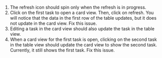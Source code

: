 1. The refresh icon should spin only when the refresh is in progress.
2. Click on the first task to open a card view. Then, click on refresh. You will notice that the data in the first row of the table updates, but it does not update in the card view. Fix this issue.
3. Editing a task in the card view should also update the task in the table view.
4. When a card view for the first task is open, clicking on the second task in the table view should update the card view to show the second task. Currently, it still shows the first task. Fix this issue.
